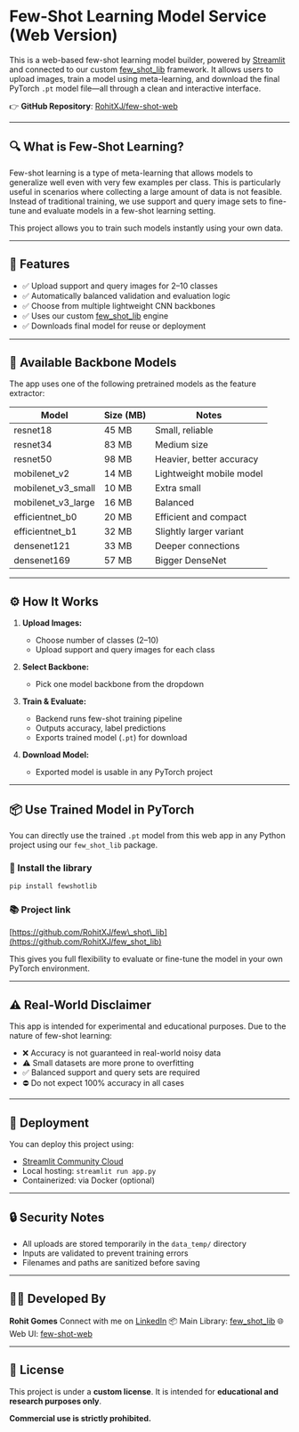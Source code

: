 # Few-Shot Learning Model Service (Web Version)

This is a web-based few-shot learning model builder, powered by [Streamlit](https://streamlit.io/) and connected to our custom [few\_shot\_lib](https://github.com/RohitXJ/few_shot_lib) framework. It allows users to upload images, train a model using meta-learning, and download the final PyTorch `.pt` model file—all through a clean and interactive interface.

👉 **GitHub Repository**: [RohitXJ/few-shot-web](https://github.com/RohitXJ/few-shot-web)

---

## 🔍 What is Few-Shot Learning?

Few-shot learning is a type of meta-learning that allows models to generalize well even with very few examples per class. This is particularly useful in scenarios where collecting a large amount of data is not feasible. Instead of traditional training, we use support and query image sets to fine-tune and evaluate models in a few-shot learning setting.

This project allows you to train such models instantly using your own data.

---

## 🎯 Features

* ✅ Upload support and query images for 2–10 classes
* ✅ Automatically balanced validation and evaluation logic
* ✅ Choose from multiple lightweight CNN backbones
* ✅ Uses our custom [few\_shot\_lib](https://github.com/RohitXJ/few_shot_lib) engine
* ✅ Downloads final model for reuse or deployment

---

## 🧠 Available Backbone Models

The app uses one of the following pretrained models as the feature extractor:

| Model                | Size (MB) | Notes                    |
| -------------------- | --------- | ------------------------ |
| resnet18             | 45 MB     | Small, reliable          |
| resnet34             | 83 MB     | Medium size              |
| resnet50             | 98 MB     | Heavier, better accuracy |
| mobilenet\_v2        | 14 MB     | Lightweight mobile model |
| mobilenet\_v3\_small | 10 MB     | Extra small              |
| mobilenet\_v3\_large | 16 MB     | Balanced                 |
| efficientnet\_b0     | 20 MB     | Efficient and compact    |
| efficientnet\_b1     | 32 MB     | Slightly larger variant  |
| densenet121          | 33 MB     | Deeper connections       |
| densenet169          | 57 MB     | Bigger DenseNet          |

---

## ⚙️ How It Works

1. **Upload Images:**

   * Choose number of classes (2–10)
   * Upload support and query images for each class

2. **Select Backbone:**

   * Pick one model backbone from the dropdown

3. **Train & Evaluate:**

   * Backend runs few-shot training pipeline
   * Outputs accuracy, label predictions
   * Exports trained model (`.pt`) for download

4. **Download Model:**

   * Exported model is usable in any PyTorch project

---

## 📦 Use Trained Model in PyTorch

You can directly use the trained `.pt` model from this web app in any Python project using our `few_shot_lib` package.

### 🔧 Install the library

```bash
pip install fewshotlib
```

### 📚 Project link

[https://github.com/RohitXJ/few\_shot\_lib](https://github.com/RohitXJ/few_shot_lib)

This gives you full flexibility to evaluate or fine-tune the model in your own PyTorch environment.

---

## ⚠️ Real-World Disclaimer

This app is intended for experimental and educational purposes. Due to the nature of few-shot learning:

* ❌ Accuracy is not guaranteed in real-world noisy data
* ⚠️ Small datasets are more prone to overfitting
* ✅ Balanced support and query sets are required
* ⛔ Do not expect 100% accuracy in all cases

---

## 🚀 Deployment

You can deploy this project using:

* [Streamlit Community Cloud](https://streamlit.io/cloud)
* Local hosting: `streamlit run app.py`
* Containerized: via Docker (optional)

---

## 🔒 Security Notes

* All uploads are stored temporarily in the `data_temp/` directory
* Inputs are validated to prevent training errors
* Filenames and paths are sanitized before saving

---

## 👨‍💻 Developed By

**Rohit Gomes**
Connect with me on [LinkedIn](https://www.linkedin.com/in/rohit-gomes-12209620a)
📦 Main Library: [few\_shot\_lib](https://github.com/RohitXJ/few_shot_lib)
🌐 Web UI: [few-shot-web](https://github.com/RohitXJ/few-shot-web)

---

## 📜 License

This project is under a **custom license**. It is intended for **educational and research purposes only**.

**Commercial use is strictly prohibited.**
